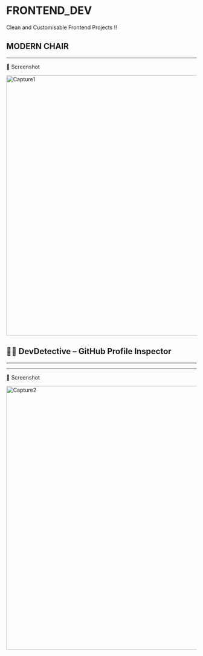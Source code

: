 # FRONTEND_DEV
Clean and Customisable Frontend Projects !!
## MODERN CHAIR
**************************************************

📸 Screenshot





<img width="1365" height="687" alt="Capture1" src="https://github.com/user-attachments/assets/1327fd81-a43e-4410-a36e-88ba22841a4c" />


## 🕵️‍♂️ DevDetective – GitHub Profile Inspector
**************************************************

**************************************************
📸 Screenshot


<img width="1365" height="696" alt="Capture2" src="https://github.com/user-attachments/assets/4782f1e5-67e2-4603-97f8-74852c93728d" />
